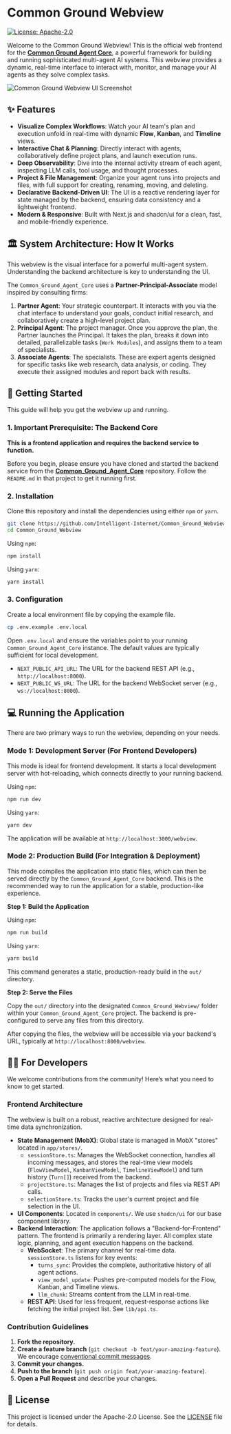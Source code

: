 # Common Ground Webview

[![License: Apache-2.0](https://img.shields.io/badge/License-Apache%202.0-blue.svg)](https://opensource.org/licenses/Apache-2.0)

Welcome to the Common Ground Webview! This is the official web frontend for the **[Common Ground Agent Core](https://github.com/Intelligent-Internet/Common_Ground_Agent_Core)**, a powerful framework for building and running sophisticated multi-agent AI systems. This webview provides a dynamic, real-time interface to interact with, monitor, and manage your AI agents as they solve complex tasks.

![Common Ground Webview UI Screenshot](./public/screenshot.png)

## ✨ Features

-   **Visualize Complex Workflows**: Watch your AI team's plan and execution unfold in real-time with dynamic **Flow**, **Kanban**, and **Timeline** views.
-   **Interactive Chat & Planning**: Directly interact with agents, collaboratively define project plans, and launch execution runs.
-   **Deep Observability**: Dive into the internal activity stream of each agent, inspecting LLM calls, tool usage, and thought processes.
-   **Project & File Management**: Organize your agent runs into projects and files, with full support for creating, renaming, moving, and deleting.
-   **Declarative Backend-Driven UI**: The UI is a reactive rendering layer for state managed by the backend, ensuring data consistency and a lightweight frontend.
-   **Modern & Responsive**: Built with Next.js and shadcn/ui for a clean, fast, and mobile-friendly experience.

## 🏛️ System Architecture: How It Works

This webview is the visual interface for a powerful multi-agent system. Understanding the backend architecture is key to understanding the UI.

The `Common_Ground_Agent_Core` uses a **Partner-Principal-Associate** model inspired by consulting firms:

1.  **Partner Agent**: Your strategic counterpart. It interacts with you via the chat interface to understand your goals, conduct initial research, and collaboratively create a high-level project plan.
2.  **Principal Agent**: The project manager. Once you approve the plan, the Partner launches the Principal. It takes the plan, breaks it down into detailed, parallelizable tasks (`Work Modules`), and assigns them to a team of specialists.
3.  **Associate Agents**: The specialists. These are expert agents designed for specific tasks like web research, data analysis, or coding. They execute their assigned modules and report back with results.


## 🚀 Getting Started

This guide will help you get the webview up and running.

### 1. Important Prerequisite: The Backend Core

**This is a frontend application and requires the backend service to function.**

Before you begin, please ensure you have cloned and started the backend service from the **[Common_Ground_Agent_Core](https://github.com/Intelligent-Internet/Common_Ground_Agent_Core)** repository. Follow the `README.md` in that project to get it running first.

### 2. Installation

Clone this repository and install the dependencies using either `npm` or `yarn`.

```bash
git clone https://github.com/Intelligent-Internet/Common_Ground_Webview.git
cd Common_Ground_Webview
```

Using `npm`:

```bash
npm install
```

Using `yarn`:

```bash
yarn install
```

### 3. Configuration

Create a local environment file by copying the example file.

```bash
cp .env.example .env.local
```

Open `.env.local` and ensure the variables point to your running `Common_Ground_Agent_Core` instance. The default values are typically sufficient for local development.

-   `NEXT_PUBLIC_API_URL`: The URL for the backend REST API (e.g., `http://localhost:8000`).
-   `NEXT_PUBLIC_WS_URL`: The URL for the backend WebSocket server (e.g., `ws://localhost:8000`).

## 💻 Running the Application

There are two primary ways to run the webview, depending on your needs.

### Mode 1: Development Server (For Frontend Developers)

This mode is ideal for frontend development. It starts a local development server with hot-reloading, which connects directly to your running backend.

Using `npm`:

```bash
npm run dev
```

Using `yarn`:

```bash
yarn dev
```

The application will be available at `http://localhost:3000/webview`.

### Mode 2: Production Build (For Integration & Deployment)

This mode compiles the application into static files, which can then be served directly by the `Common_Ground_Agent_Core` backend. This is the recommended way to run the application for a stable, production-like experience.

**Step 1: Build the Application**

Using `npm`:

```bash
npm run build
```

Using `yarn`:

```bash
yarn build
```

This command generates a static, production-ready build in the `out/` directory.

**Step 2: Serve the Files**

Copy the `out/` directory into the designated `Common_Ground_Webview/` folder within your `Common_Ground_Agent_Core` project. The backend is pre-configured to serve any files from this directory.

After copying the files, the webview will be accessible via your backend's URL, typically at `http://localhost:8000/webview`.

## 🧑‍💻 For Developers

We welcome contributions from the community! Here’s what you need to know to get started.

### Frontend Architecture

The webview is built on a robust, reactive architecture designed for real-time data synchronization.

-   **State Management (MobX)**: Global state is managed in MobX "stores" located in `app/stores/`.
    -   `sessionStore.ts`: Manages the WebSocket connection, handles all incoming messages, and stores the real-time view models (`FlowViewModel`, `KanbanViewModel`, `TimelineViewModel`) and turn history (`Turn[]`) received from the backend.
    -   `projectStore.ts`: Manages the list of projects and files via REST API calls.
    -   `selectionStore.ts`: Tracks the user's current project and file selection in the UI.
-   **UI Components**: Located in `components/`. We use `shadcn/ui` for our base component library.
-   **Backend Interaction**: The application follows a "Backend-for-Frontend" pattern. The frontend is primarily a rendering layer. All complex state logic, planning, and agent execution happens on the backend.
    -   **WebSocket**: The primary channel for real-time data. `sessionStore.ts` listens for key events:
        -   `turns_sync`: Provides the complete, authoritative history of all agent actions.
        -   `view_model_update`: Pushes pre-computed models for the Flow, Kanban, and Timeline views.
        -   `llm_chunk`: Streams content from the LLM in real-time.
    -   **REST API**: Used for less frequent, request-response actions like fetching the initial project list. See `lib/api.ts`.

### Contribution Guidelines

1.  **Fork the repository.**
2.  **Create a feature branch** (`git checkout -b feat/your-amazing-feature`). We encourage [conventional commit messages](https://www.conventionalcommits.org/).
3.  **Commit your changes.**
4.  **Push to the branch** (`git push origin feat/your-amazing-feature`).
5.  **Open a Pull Request** and describe your changes.

## 📄 License

This project is licensed under the Apache-2.0 License. See the [LICENSE](LICENSE) file for details.